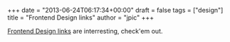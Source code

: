 +++
date = "2013-06-24T06:17:34+00:00"
draft = false
tags = ["design"]
title = "Frontend Design links"
author = "jpic"
+++

[Frontend Design links](https://gist.github.com/dypsilon/5819504) are interresting, check'em out.
